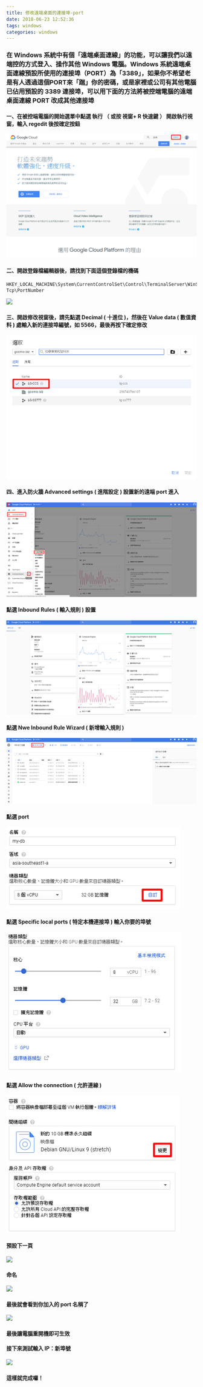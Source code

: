 ```yaml
---
title: 修改遠端桌面的連接埠-port
date: 2018-06-23 12:52:36
tags: windows
categories: windows
---
```


### 在 Windows 系統中有個「遠端桌面連線」的功能，可以讓我們以遠端控的方式登入、操作其他 Windows 電腦。Windows 系統遠端桌面連線預設所使用的連接埠（PORT）為「3389」，如果你不希望老是有人透過這個PORT來「踹」你的密碼，或是家裡或公司有其他電腦已佔用預設的 3389 連接埠，可以用下面的方法將被控端電腦的遠端桌面連線 PORT 改成其他連接埠

<!-- more -->

#### 一、在被控端電腦的開始選單中點選 執行 （ 或按 視窗+ R 快速鍵 ） 開啟執行視窗，輸入 regedit 後按確定按鈕

![ ](images/1.png)

#### 二、開啟登錄檔編輯器後，請找到下面這個登錄檔的機碼

```
HKEY_LOCAL_MACHINE\System\CurrentControlSet\Control\TerminalServer\WinStations\RDP–Tcp\PortNumber
```

![ ](images/2.png)

#### 三、開啟修改視窗後，請先點選 Decimal ( 十進位 )，然後在 Value data ( 數值資料 ) 處輸入新的連接埠編號，如 5566，最後再按下確定修改

![ ](images/3.png)

#### 四、進入防火牆 Advanced settings ( 進階設定 ) 設置新的遠端 port 進入

![ ](images/4.png)

#### 點選 Inbound Rules ( 輸入規則 ) 設置

![ ](images/5.png)

#### 點選 Nwe Inbound Rule Wizard ( 新增輸入規則 )

![ ](images/6.png)

#### 點選 port

![ ](images/7.png)

#### 點選 Specific local ports ( 特定本機連接埠 ) 輸入你要的埠號

![ ](images/8.png)

#### 點選 Allow the connection ( 允許連線 )

![ ](images/9.png)

#### 預設下一頁

![ ](images/10.png)

#### 命名

![ ](images/11.png)

#### 最後就會看到你加入的 port 名稱了

![ ](images/12.png)

#### 最後讓電腦重開機即可生效

#### 接下來測試輸入 IP：新埠號

![ ](images/13.png)

#### 這樣就完成囉！